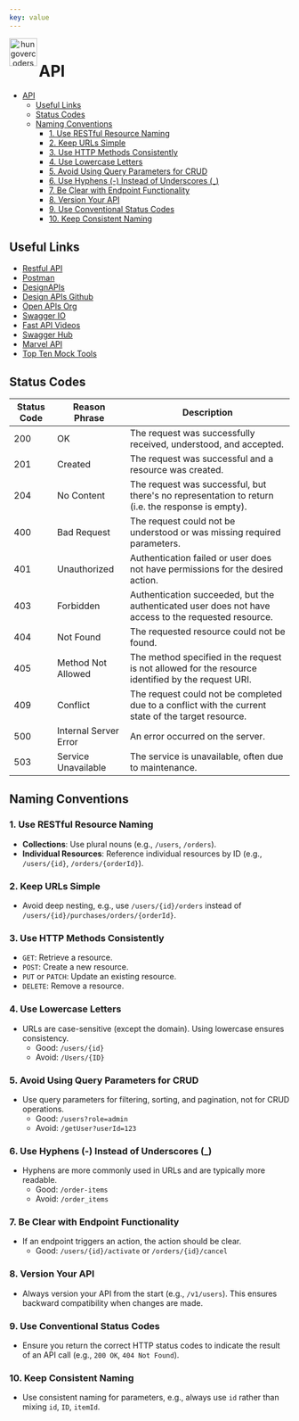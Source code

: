 ```yaml
---
key: value
---
```


<header class="site-header">
  <a href="https://blog.hungovercoders.com"><img alt="hungovercoders" src="../assets/logo3.ico"
    width=50px align="left"></a>
</header>

# API

- [API](#api)
  - [Useful Links](#useful-links)
  - [Status Codes](#status-codes)
  - [Naming Conventions](#naming-conventions)
    - [1. Use RESTful Resource Naming](#1-use-restful-resource-naming)
    - [2. Keep URLs Simple](#2-keep-urls-simple)
    - [3. Use HTTP Methods Consistently](#3-use-http-methods-consistently)
    - [4. Use Lowercase Letters](#4-use-lowercase-letters)
    - [5. Avoid Using Query Parameters for CRUD](#5-avoid-using-query-parameters-for-crud)
    - [6. Use Hyphens (-) Instead of Underscores (\_)](#6-use-hyphens---instead-of-underscores-_)
    - [7. Be Clear with Endpoint Functionality](#7-be-clear-with-endpoint-functionality)
    - [8. Version Your API](#8-version-your-api)
    - [9. Use Conventional Status Codes](#9-use-conventional-status-codes)
    - [10. Keep Consistent Naming](#10-keep-consistent-naming)

## Useful Links

- [Restful API](https://restfulapi.net/)
- [Postman](https://www.postman.com/)
- [DesignAPIs](http://designapis.com/)
- [Design APIs Github](https://github.com/designapis)
- [Open APIs Org](https://www.openapis.org/)
- [Swagger IO](https://swagger.io/tools/open-source/)
- [Fast API Videos](https://www.youtube.com/playlist?list=PLsvvBhdpMqBzWyrSOWg0PO67t2K7IaEhE)
- [Swagger Hub](https://app.swaggerhub.com/apis/designing-apis/part-one/ch08-end#/Reviews/get_reviews)
- [Marvel API](https://developer.marvel.com/)
- [Top Ten Mock Tools](https://dev.to/ismailkamil/review-10-top-api-mock-tools-57f7)

## Status Codes

| Status Code | Reason Phrase         | Description                                                 |
|-------------|-----------------------|-------------------------------------------------------------|
| 200         | OK                    | The request was successfully received, understood, and accepted.|
| 201         | Created               | The request was successful and a resource was created.      |
| 204         | No Content            | The request was successful, but there's no representation to return (i.e. the response is empty).|
| 400         | Bad Request           | The request could not be understood or was missing required parameters.|
| 401         | Unauthorized          | Authentication failed or user does not have permissions for the desired action.|
| 403         | Forbidden             | Authentication succeeded, but the authenticated user does not have access to the requested resource.|
| 404         | Not Found             | The requested resource could not be found.                  |
| 405         | Method Not Allowed    | The method specified in the request is not allowed for the resource identified by the request URI.|
| 409         | Conflict              | The request could not be completed due to a conflict with the current state of the target resource.|
| 500         | Internal Server Error | An error occurred on the server.                            |
| 503         | Service Unavailable   | The service is unavailable, often due to maintenance.       |

## Naming Conventions

### 1. Use RESTful Resource Naming

- **Collections**: Use plural nouns (e.g., `/users`, `/orders`).
- **Individual Resources**: Reference individual resources by ID (e.g., `/users/{id}`, `/orders/{orderId}`).

### 2. Keep URLs Simple

- Avoid deep nesting, e.g., use `/users/{id}/orders` instead of `/users/{id}/purchases/orders/{orderId}`.

### 3. Use HTTP Methods Consistently

- `GET`: Retrieve a resource.
- `POST`: Create a new resource.
- `PUT` or `PATCH`: Update an existing resource.
- `DELETE`: Remove a resource.

### 4. Use Lowercase Letters

- URLs are case-sensitive (except the domain). Using lowercase ensures consistency.
  - Good: `/users/{id}`
  - Avoid: `/Users/{ID}`

### 5. Avoid Using Query Parameters for CRUD

- Use query parameters for filtering, sorting, and pagination, not for CRUD operations.
  - Good: `/users?role=admin`
  - Avoid: `/getUser?userId=123`

### 6. Use Hyphens (-) Instead of Underscores (_)

- Hyphens are more commonly used in URLs and are typically more readable.
  - Good: `/order-items`
  - Avoid: `/order_items`

### 7. Be Clear with Endpoint Functionality

- If an endpoint triggers an action, the action should be clear.
  - Good: `/users/{id}/activate` or `/orders/{id}/cancel`

### 8. Version Your API

- Always version your API from the start (e.g., `/v1/users`). This ensures backward compatibility when changes are made.

### 9. Use Conventional Status Codes

- Ensure you return the correct HTTP status codes to indicate the result of an API call (e.g., `200 OK`, `404 Not Found`).

### 10. Keep Consistent Naming

- Use consistent naming for parameters, e.g., always use `id` rather than mixing `id`, `ID`, `itemId`.
